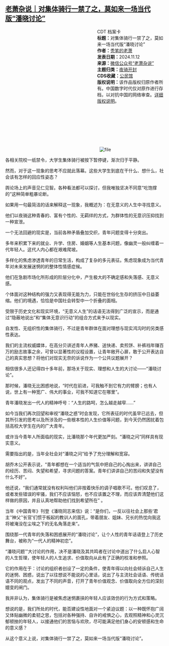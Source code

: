 <!--1731414938000-->
[老萧杂说｜对集体骑行一禁了之，莫如来一场当代版“潘晓讨论”](https://chinadigitaltimes.net/chinese/712995.html)
------

<div style="width:42%;float:right;padding-left:20px;"><div class="su-spoiler su-spoiler-style-fancy su-spoiler-icon-chevron-circle su-spoiler-closed" data-scroll-offset="0" data-anchor-in-url="no"><div class="su-spoiler-title" tabindex="0" role="button"><span class="su-spoiler-icon"></span>CDT 档案卡</div><div class="su-spoiler-content su-u-clearfix su-u-trim"><strong>标题：</strong>对集体骑行一禁了之，莫如来一场当代版“潘晓讨论”<br><strong>作者：</strong><a href="https://chinadigitaltimes.net/space/老萧杂说" target="_blank">秃笔的老萧</a><br><strong>发表日期：</strong>2024.11.12<br><strong>来源：</strong><a href="https://archive.ph/?url=https://mp.weixin.qq.com/s/r5zliqd3R0STMJBfXRAnLw" target="_blank">微信公众号“老萧杂说”</a><br><strong>主题归类：</strong><a href="https://chinadigitaltimes.net/space/夜骑开封" target="_blank">夜骑开封</a><br><strong>CDS收藏：</strong><a href="https://chinadigitaltimes.net/space/%E5%85%AC%E6%B0%91%E9%A6%86" target="_blank" rel="noopener">公民馆</a><br><strong>版权说明：</strong>该作品版权归原作者所有。中国数字时代仅对原作进行存档，以对抗中国的网络审查。<a href="https://chinadigitaltimes.net/chinese/copyright">详细版权说明</a>。</div></div></div><p><img decoding="async" src="data:image/svg+xml,%3Csvg%20xmlns='http://www.w3.org/2000/svg'%20viewBox='0%200%200%200'%3E%3C/svg%3E" alt="file" data-lazy-src="https://chinadigitaltimes.net/chinese/files/2024/11/image-1731414777261.png"><noscript><img decoding="async" src="https://chinadigitaltimes.net/chinese/files/2024/11/image-1731414777261.png" alt="file"></noscript></p><p>各相关院校一纸禁令，大学生集体骑行被按下暂停键，渐次归于平静。</p><p>然而，对于这一现象的思考不应就此落幕。这些大学生到底在干什么、想什么，社会该有怎样的回应性姿态？</p><p>舆论场上的声音见仁见智。各种看法都可以探讨，但我唯独坚决不同意“吃饱撑的”这种简单粗暴论断。</p><p>如果用一句最简洁的话来解释这一现象，我概述为：在无意义的人生中寻找意义。</p><p>他们以夜骑这种青春的、富有个性的、无羁绊的方式，为群体性的无意识压抑找到一种宣泄。</p><p>一个无法回避的现实是，当前各种矛盾叠加交织，青年问题变得十分突出。</p><p>多年来积累下来的就业、升学、住房、婚姻等人生基本问题，像幽灵一般纠缠着一代年轻人。这代人内心都在艰难爬坡。</p><p>多样化的焦虑渗透青年的日常生活，构成了复杂的多元表征。焦虑现象成为当代青年对未来发展迷惘的的整体性情感症候。</p><p>他们在急剧市场化所形成的阶层分化中，产生极大的不确定感和失落感、无意义感。</p><p>个体面对这种结构的强力又表现得无能为力，只能在世俗化生存的挤压中日益萎缩。他们的境遇，恰恰是中国社会转型中一个折叠的面相。</p><p>受限于历史文化和现实环境，“无意义人生”的话语无法得到广泛的宣示，而是通过“隐蔽地说出”和“集体无意识行动”的组合方式来予以现实。</p><p>自发性、无组织性的集体骑行，不过是青年群体在面对理想与现实鸿沟时的另类感性表达。</p><p>我们的主流权威媒体，在高分贝讲述青年人养猪、送快递、卖煎饼、补裤裆年赚百万的励志故事之余，可曾以显著性的议程设置，让青年敞开心扉，敢于公开表达自己的真实思想？将他们对现实无奈的诉说作为一个公共议题展开？</p><p>相信很多人还记得四十多年前，那场关于现实、理想和人生的大讨论——“潘晓讨论”。</p><p>那时候，潘晓无比困惑地说，“时代在前进，可我触不到它有力的臂膀；也有人说，世上有一种宽广、伟大的事业，可我不知道它在哪里”。</p><p>青年潘晓发出一代人的精神呼号：“人生的路呵，怎么越走越窄……”</p><p>如今当我们再次回望和审视“潘晓之惑”时会发现，它所表征的时代虽早已远去，但其所引发的思考以及所涉及的一些根本性的人生价值等问题，到今天仍然困扰着包括高校大学生在内的广大青年。</p><p>或许当今青年人所面临的现实，比潘晓那个年代更加严刻。“潘晓之问”同样具有现实意义。</p><p>需要指出的是，当年全社会对“潘晓之问”给予了充分理解和宽容。</p><p>胡乔木公开表示说，“青年都想在一个适当的气氛中把自己的心掏出来，讲讲自己的经历、苦闷、失望和希望，寻求问题的答案。青年们讲讲自己的苦闷和失望没有什么不好”。</p><p>他还说，“我们通常就没有权利叫他们非按着快乐的调子唱歌不可。他们叹息了，或者发些错误的牢骚，我们不应该恼怒，也不应该置之不理，而应该弄清楚他们这样做的原因，并且认真地帮助他们找到希望所在” 。</p><p>当年《中国青年》刊登《潘晓同志来信》说：“是你们，一反以往社会上那些‘君主’‘神父’‘长官’们惯于板起的教训人的面孔，带着朋友、姐妹、兄长的热忱向我这将被淹没在尘埃之下的无名角落走来”。</p><p>围绕那一代青年的失落和困惑展开的“潘晓讨论”，让个人性的青年话语登上了历史舞台，被称为“一代人的精神初恋”。</p><p>“潘晓问题’”大讨论的作用，决不是潘晓及其共鸣者在讨论中道出了什么启人心智的人生哲理，使年轻人的人生追求、价值取向从此有了正确的校准和参照。</p><p>它的作用在于：讨论的组织者创设了一定的条件，使青年得以向社会倾诉自己人生的迷惘、困惑，说出了以往想说不能说的心里话，说出了与主流社会话语、传统话语不同的观点，发出了不同的声音，打开了青年价值观念、价值取向全方位的深刻嬗变的闸门。</p><p>我并非认为，集体骑行是被焦虑迷惘裹挟的年轻人应该效仿的行为方式和策略。  </p><p>想说的是，我们所处的时代，能否建设性地面对一个紧迫议题：以一种既怀抱广阔又体贴幽微的柔韧之思，包括对各种强持、自许的戒惧之心，去观照精神和心灵沉郁顿挫的年轻人，以接通他们的苦恼与欢欣，尽可能满足他们身心的安顿感和生命的意义感？  </p><p>从这个意义上说，对集体骑行一禁了之，莫如来一场当代版“潘晓讨论”。</p><div class="addtoany_share_save_container addtoany_content addtoany_content_bottom"><div class="a2a_kit a2a_kit_size_32 addtoany_list" data-a2a-url="https://chinadigitaltimes.net/chinese/712995.html" data-a2a-title="老萧杂说｜对集体骑行一禁了之，莫如来一场当代版“潘晓讨论”"><a class="a2a_button_facebook" href="https://www.addtoany.com/add_to/facebook?linkurl=https%3A%2F%2Fchinadigitaltimes.net%2Fchinese%2F712995.html&amp;linkname=%E8%80%81%E8%90%A7%E6%9D%82%E8%AF%B4%EF%BD%9C%E5%AF%B9%E9%9B%86%E4%BD%93%E9%AA%91%E8%A1%8C%E4%B8%80%E7%A6%81%E4%BA%86%E4%B9%8B%EF%BC%8C%E8%8E%AB%E5%A6%82%E6%9D%A5%E4%B8%80%E5%9C%BA%E5%BD%93%E4%BB%A3%E7%89%88%E2%80%9C%E6%BD%98%E6%99%93%E8%AE%A8%E8%AE%BA%E2%80%9D" title="Facebook" rel="nofollow noopener" target="_blank"></a><a class="a2a_button_twitter" href="https://www.addtoany.com/add_to/twitter?linkurl=https%3A%2F%2Fchinadigitaltimes.net%2Fchinese%2F712995.html&amp;linkname=%E8%80%81%E8%90%A7%E6%9D%82%E8%AF%B4%EF%BD%9C%E5%AF%B9%E9%9B%86%E4%BD%93%E9%AA%91%E8%A1%8C%E4%B8%80%E7%A6%81%E4%BA%86%E4%B9%8B%EF%BC%8C%E8%8E%AB%E5%A6%82%E6%9D%A5%E4%B8%80%E5%9C%BA%E5%BD%93%E4%BB%A3%E7%89%88%E2%80%9C%E6%BD%98%E6%99%93%E8%AE%A8%E8%AE%BA%E2%80%9D" title="Twitter" rel="nofollow noopener" target="_blank"></a><a class="a2a_button_telegram" href="https://www.addtoany.com/add_to/telegram?linkurl=https%3A%2F%2Fchinadigitaltimes.net%2Fchinese%2F712995.html&amp;linkname=%E8%80%81%E8%90%A7%E6%9D%82%E8%AF%B4%EF%BD%9C%E5%AF%B9%E9%9B%86%E4%BD%93%E9%AA%91%E8%A1%8C%E4%B8%80%E7%A6%81%E4%BA%86%E4%B9%8B%EF%BC%8C%E8%8E%AB%E5%A6%82%E6%9D%A5%E4%B8%80%E5%9C%BA%E5%BD%93%E4%BB%A3%E7%89%88%E2%80%9C%E6%BD%98%E6%99%93%E8%AE%A8%E8%AE%BA%E2%80%9D" title="Telegram" rel="nofollow noopener" target="_blank"></a><a class="a2a_button_reddit" href="https://www.addtoany.com/add_to/reddit?linkurl=https%3A%2F%2Fchinadigitaltimes.net%2Fchinese%2F712995.html&amp;linkname=%E8%80%81%E8%90%A7%E6%9D%82%E8%AF%B4%EF%BD%9C%E5%AF%B9%E9%9B%86%E4%BD%93%E9%AA%91%E8%A1%8C%E4%B8%80%E7%A6%81%E4%BA%86%E4%B9%8B%EF%BC%8C%E8%8E%AB%E5%A6%82%E6%9D%A5%E4%B8%80%E5%9C%BA%E5%BD%93%E4%BB%A3%E7%89%88%E2%80%9C%E6%BD%98%E6%99%93%E8%AE%A8%E8%AE%BA%E2%80%9D" title="Reddit" rel="nofollow noopener" target="_blank"></a><a class="a2a_button_whatsapp" href="https://www.addtoany.com/add_to/whatsapp?linkurl=https%3A%2F%2Fchinadigitaltimes.net%2Fchinese%2F712995.html&amp;linkname=%E8%80%81%E8%90%A7%E6%9D%82%E8%AF%B4%EF%BD%9C%E5%AF%B9%E9%9B%86%E4%BD%93%E9%AA%91%E8%A1%8C%E4%B8%80%E7%A6%81%E4%BA%86%E4%B9%8B%EF%BC%8C%E8%8E%AB%E5%A6%82%E6%9D%A5%E4%B8%80%E5%9C%BA%E5%BD%93%E4%BB%A3%E7%89%88%E2%80%9C%E6%BD%98%E6%99%93%E8%AE%A8%E8%AE%BA%E2%80%9D" title="WhatsApp" rel="nofollow noopener" target="_blank"></a><a class="a2a_button_email" href="https://www.addtoany.com/add_to/email?linkurl=https%3A%2F%2Fchinadigitaltimes.net%2Fchinese%2F712995.html&amp;linkname=%E8%80%81%E8%90%A7%E6%9D%82%E8%AF%B4%EF%BD%9C%E5%AF%B9%E9%9B%86%E4%BD%93%E9%AA%91%E8%A1%8C%E4%B8%80%E7%A6%81%E4%BA%86%E4%B9%8B%EF%BC%8C%E8%8E%AB%E5%A6%82%E6%9D%A5%E4%B8%80%E5%9C%BA%E5%BD%93%E4%BB%A3%E7%89%88%E2%80%9C%E6%BD%98%E6%99%93%E8%AE%A8%E8%AE%BA%E2%80%9D" title="Email" rel="nofollow noopener" target="_blank"></a><a class="a2a_button_copy_link" href="https://www.addtoany.com/add_to/copy_link?linkurl=https%3A%2F%2Fchinadigitaltimes.net%2Fchinese%2F712995.html&amp;linkname=%E8%80%81%E8%90%A7%E6%9D%82%E8%AF%B4%EF%BD%9C%E5%AF%B9%E9%9B%86%E4%BD%93%E9%AA%91%E8%A1%8C%E4%B8%80%E7%A6%81%E4%BA%86%E4%B9%8B%EF%BC%8C%E8%8E%AB%E5%A6%82%E6%9D%A5%E4%B8%80%E5%9C%BA%E5%BD%93%E4%BB%A3%E7%89%88%E2%80%9C%E6%BD%98%E6%99%93%E8%AE%A8%E8%AE%BA%E2%80%9D" title="Copy Link" rel="nofollow noopener" target="_blank"></a><a class="a2a_dd addtoany_share_save addtoany_share" href="https://www.addtoany.com/share"></a></div></div>
